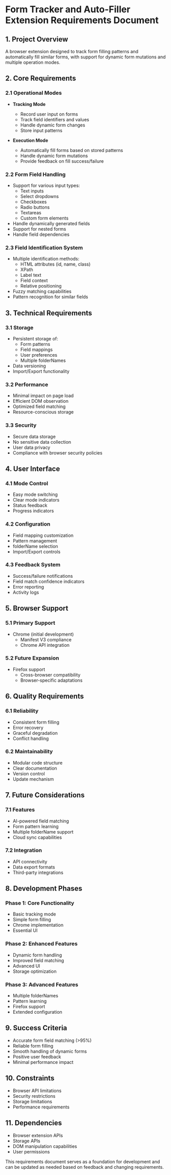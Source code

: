 # Form Tracker and Auto-Filler Extension Requirements Document

## 1. Project Overview
A browser extension designed to track form filling patterns and automatically fill similar forms, with support for dynamic form mutations and multiple operation modes.

## 2. Core Requirements

### 2.1 Operational Modes
- **Tracking Mode**
  - Record user input on forms
  - Track field identifiers and values
  - Handle dynamic form changes
  - Store input patterns

- **Execution Mode**
  - Automatically fill forms based on stored patterns
  - Handle dynamic form mutations
  - Provide feedback on fill success/failure

### 2.2 Form Field Handling
- Support for various input types:
  - Text inputs
  - Select dropdowns
  - Checkboxes
  - Radio buttons
  - Textareas
  - Custom form elements
- Handle dynamically generated fields
- Support for nested forms
- Handle field dependencies

### 2.3 Field Identification System
- Multiple identification methods:
  - HTML attributes (id, name, class)
  - XPath
  - Label text
  - Field context
  - Relative positioning
- Fuzzy matching capabilities
- Pattern recognition for similar fields

## 3. Technical Requirements

### 3.1 Storage
- Persistent storage of:
  - Form patterns
  - Field mappings
  - User preferences
  - Multiple folderNames
- Data versioning
- Import/Export functionality

### 3.2 Performance
- Minimal impact on page load
- Efficient DOM observation
- Optimized field matching
- Resource-conscious storage

### 3.3 Security
- Secure data storage
- No sensitive data collection
- User data privacy
- Compliance with browser security policies

## 4. User Interface

### 4.1 Mode Control
- Easy mode switching
- Clear mode indicators
- Status feedback
- Progress indicators

### 4.2 Configuration
- Field mapping customization
- Pattern management
- folderName selection
- Import/Export controls

### 4.3 Feedback System
- Success/failure notifications
- Field match confidence indicators
- Error reporting
- Activity logs

## 5. Browser Support

### 5.1 Primary Support
- Chrome (initial development)
  - Manifest V3 compliance
  - Chrome API integration

### 5.2 Future Expansion
- Firefox support
  - Cross-browser compatibility
  - Browser-specific adaptations

## 6. Quality Requirements

### 6.1 Reliability
- Consistent form filling
- Error recovery
- Graceful degradation
- Conflict handling

### 6.2 Maintainability
- Modular code structure
- Clear documentation
- Version control
- Update mechanism

## 7. Future Considerations

### 7.1 Features
- AI-powered field matching
- Form pattern learning
- Multiple folderName support
- Cloud sync capabilities

### 7.2 Integration
- API connectivity
- Data export formats
- Third-party integrations

## 8. Development Phases

### Phase 1: Core Functionality
- Basic tracking mode
- Simple form filling
- Chrome implementation
- Essential UI

### Phase 2: Enhanced Features
- Dynamic form handling
- Improved field matching
- Advanced UI
- Storage optimization

### Phase 3: Advanced Features
- Multiple folderNames
- Pattern learning
- Firefox support
- Extended configuration

## 9. Success Criteria
- Accurate form field matching (>95%)
- Reliable form filling
- Smooth handling of dynamic forms
- Positive user feedback
- Minimal performance impact

## 10. Constraints
- Browser API limitations
- Security restrictions
- Storage limitations
- Performance requirements

## 11. Dependencies
- Browser extension APIs
- Storage APIs
- DOM manipulation capabilities
- User permissions

This requirements document serves as a foundation for development and can be updated as needed based on feedback and changing requirements.